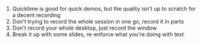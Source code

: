 1) Quicktime is good for quick demos, but the quality isn't up to scratch for a decent recording
2) Don't trying to record the whole session in one go, record it in parts
3) Don't record your whole desktop, just record the window
4) Break it up with some slides, re-enforce what you're doing with text
